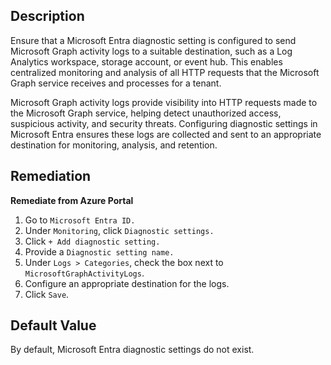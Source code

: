 ## Description

Ensure that a Microsoft Entra diagnostic setting is configured to send Microsoft Graph activity logs to a suitable destination, such as a Log Analytics workspace, storage account, or event hub. This enables centralized monitoring and analysis of all HTTP requests that the Microsoft Graph service receives and processes for a tenant.

Microsoft Graph activity logs provide visibility into HTTP requests made to the Microsoft Graph service, helping detect unauthorized access, suspicious activity, and security threats. Configuring diagnostic settings in Microsoft Entra ensures these logs are collected and sent to an appropriate destination for monitoring, analysis, and retention.

## Remediation

**Remediate from Azure Portal**

1. Go to `Microsoft Entra ID.`
2. Under `Monitoring`, click `Diagnostic settings.`
3. Click `+ Add diagnostic setting.`
4. Provide a `Diagnostic setting name.`
5. Under `Logs > Categories`, check the box next to `MicrosoftGraphActivityLogs`.
6. Configure an appropriate destination for the logs.
7. Click `Save`.

## Default Value

By default, Microsoft Entra diagnostic settings do not exist.